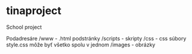 # tinaproject
School project

Podadresáre
/www - .html podstránky
/scripts - skripty
/css - css súbory style.css môže byť všetko spolu v jednom
/images - obrázky
